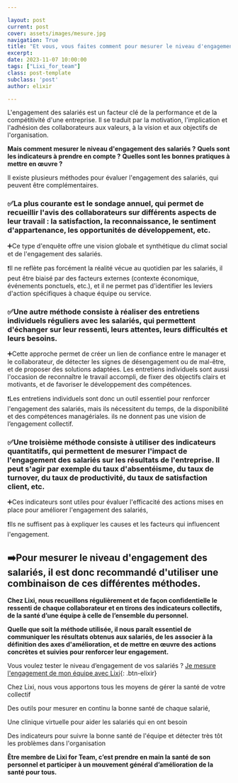 ```yaml
---

layout: post
current: post
cover: assets/images/mesure.jpg
navigation: True
title: "Et vous, vous faites comment pour mesurer le niveau d'engagement de vos salariés ?🌡️"
excerpt: 
date: 2023-11-07 10:00:00
tags: ["Lixi_for_team"]
class: post-template
subclass: 'post'
author: elixir

---
```

L'engagement des salariés est un facteur clé de la performance et de la compétitivité d'une entreprise. Il se traduit par la motivation, l'implication et l'adhésion des collaborateurs aux valeurs, à la vision et aux objectifs de l'organisation. 

**Mais comment mesurer le niveau d'engagement des salariés ?**
**Quels sont les indicateurs à prendre en compte ?** 
**Quelles sont les bonnes pratiques à mettre en œuvre ?**

Il existe plusieurs méthodes pour évaluer l'engagement des salariés, qui peuvent être complémentaires. 

### ✅La plus courante est le sondage annuel, qui permet de recueillir l'avis des collaborateurs sur différents aspects de leur travail : la satisfaction, la reconnaissance, le sentiment d'appartenance, les opportunités de développement, etc. 
➕Ce type d'enquête offre une vision globale et synthétique du climat social et de l'engagement des salariés.

❗Il ne reflète pas forcément la réalité vécue au quotidien par les salariés, il peut être biaisé par des facteurs externes (contexte économique, événements ponctuels, etc.), et il ne permet pas d'identifier les leviers d'action spécifiques à chaque équipe ou service.

### ✅Une autre méthode consiste à réaliser des entretiens individuels réguliers avec les salariés, qui permettent d'échanger sur leur ressenti, leurs attentes, leurs difficultés et leurs besoins. 
➕Cette approche permet de créer un lien de confiance entre le manager et le collaborateur, de détecter les signes de désengagement ou de mal-être, et de proposer des solutions adaptées. Les entretiens individuels sont aussi l'occasion de reconnaître le travail accompli, de fixer des objectifs clairs et motivants, et de favoriser le développement des compétences.

❗Les entretiens individuels sont donc un outil essentiel pour renforcer l'engagement des salariés, mais ils nécessitent du temps, de la disponibilité et des compétences managériales. ils ne donnent pas une vision de l’engagement collectif.

### ✅Une troisième méthode consiste à utiliser des indicateurs quantitatifs, qui permettent de mesurer l'impact de l'engagement des salariés sur les résultats de l'entreprise. Il peut s'agir par exemple du taux d'absentéisme, du taux de turnover, du taux de productivité, du taux de satisfaction client, etc. 
➕Ces indicateurs sont utiles pour évaluer l'efficacité des actions mises en place pour améliorer l'engagement des salariés, 

❗Ils ne suffisent pas à expliquer les causes et les facteurs qui influencent l'engagement.

## ➡️Pour mesurer le niveau d'engagement des salariés, il est donc recommandé d'utiliser une combinaison de ces différentes méthodes.

**Chez Lixi, nous recueillons régulièrement et de façon confidentielle le ressenti de chaque collaborateur et en tirons des indicateurs collectifs, de la santé d’une équipe à celle de l’ensemble du personnel.**

**Quelle que soit la méthode utilisée, il nous paraît essentiel de communiquer les résultats obtenus aux salariés, de les associer à la définition des axes d'amélioration, et de mettre en œuvre des actions concrètes et suivies pour renforcer leur engagement.**

Vous voulez tester le niveau d’engagement de vos salariés ? 
[Je mesure l'engagement de mon équipe avec Lixi](https://www.heylixi.fr/lixi-for-team/){: .btn-elixir}


Chez Lixi, nous vous apportons tous les moyens de gérer la santé de votre collectif

Des outils pour mesurer en continu la bonne santé de chaque salarié,

Une clinique virtuelle pour aider les salariés qui en ont besoin

Des indicateurs pour suivre la bonne santé de l'équipe et détecter très tôt les problèmes dans l'organisation

**Être membre de Lixi for Team, c’est prendre en main la santé de son personnel et participer à un mouvement général d’amélioration de la santé pour tous.**



